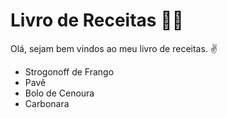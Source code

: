 # Livro de Receitas :man_cook:

Olá, sejam bem vindos ao meu livro de receitas. :v:

- Strogonoff de Frango
- Pavê
- Bolo de Cenoura
- Carbonara
